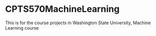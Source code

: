 # CPTS570MachineLearning
This is for the course projects in Washington State University, Machine Learning course
